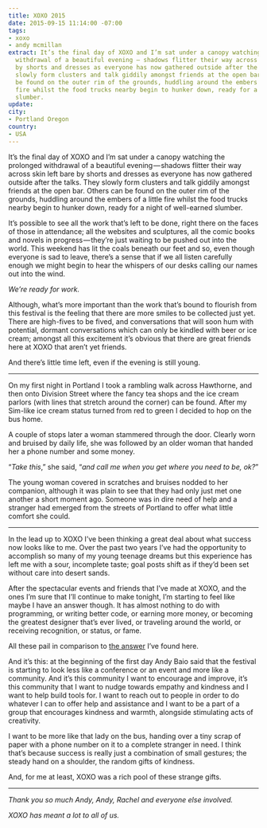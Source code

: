 ```yaml
---
title: XOXO 2015
date: 2015-09-15 11:14:00 -07:00
tags:
- xoxo
- andy mcmillan
extract: It’s the final day of XOXO and I’m sat under a canopy watching the prolonged
  withdrawal of a beautiful evening — shadows flitter their way across skin left bare
  by shorts and dresses as everyone has now gathered outside after the talks. They
  slowly form clusters and talk giddily amongst friends at the open bar. Others can
  be found on the outer rim of the grounds, huddling around the embers of a little
  fire whilst the food trucks nearby begin to hunker down, ready for a night of well-earned
  slumber.
update: 
city:
- Portland Oregon
country:
- USA
---
```


It’s the final day of XOXO and I’m sat under a canopy watching the prolonged withdrawal of a beautiful evening — shadows flitter their way across skin left bare by shorts and dresses as everyone has now gathered outside after the talks. They slowly form clusters and talk giddily amongst friends at the open bar. Others can be found on the outer rim of the grounds, huddling around the embers of a little fire whilst the food trucks nearby begin to hunker down, ready for a night of well-earned slumber.

It’s possible to see all the work that’s left to be done, right there on the faces of those in attendance; all the websites and sculptures, all the comic books and novels in progress — they’re just waiting to be pushed out into the world. This weekend has lit the coals beneath our feet and so, even though everyone is sad to leave, there’s a sense that if we all listen carefully enough we might begin to hear the whispers of our desks calling our names out into the wind.

*We’re ready for work.*

Although, what’s more important than the work that’s bound to flourish from this festival is the feeling that there are more smiles to be collected just yet. There are high-fives to be fived, and conversations that will soon hum with potential, dormant conversations which can only be kindled with beer or ice cream; amongst all this excitement it’s obvious that there are great friends here at XOXO that aren’t yet friends.

And there’s little time left, even if the evening is still young.

***

On my first night in Portland I took a rambling walk across Hawthorne, and then onto Division Street where the fancy tea shops and the ice cream parlors (with lines that stretch around the corner) can be found. After my Sim-like ice cream status turned from red to green I decided to hop on the bus home.

A couple of stops later a woman stammered through the door. Clearly worn and bruised by daily life, she was followed by an older woman that handed her a phone number and some money.

“*Take this*,” she said, “*and call me when you get where you need to be, ok?*”

The young woman covered in scratches and bruises nodded to her companion, although it was plain to see that they had only just met one another a short moment ago. Someone was in dire need of help and a stranger had emerged from the streets of Portland to offer what little comfort she could.

***

In the lead up to XOXO I’ve been thinking a great deal about what success now looks like to me. Over the past two years I’ve had the opportunity to accomplish so many of my young teenage dreams but this experience has left me with a sour, incomplete taste; goal posts shift as if they’d been set without care into desert sands.

After the spectacular events and friends that I’ve made at XOXO, and the ones I’m sure that I’ll continue to make tonight, I’m starting to feel like maybe I have an answer though. It has almost nothing to do with programming, or writing better code, or earning more money, or becoming the greatest designer that’s ever lived, or traveling around the world, or receiving recognition, or status, or fame.

All these pail in comparison to [the answer](https://twitter.com/robinrendle/status/640987415033847810) I’ve found here.

And it’s this: at the beginning of the first day Andy Baio said that the festival is starting to look less like a conference or an event and more like a community. And it’s this community I want to encourage and improve, it’s this community that I want to nudge towards empathy and kindness and I want to help build tools for. I want to reach out to people in order to do whatever I can to offer help and assistance and I want to be a part of a group that encourages kindness and warmth, alongside stimulating acts of creativity.

I want to be more like that lady on the bus, handing over a tiny scrap of paper with a phone number on it to a complete stranger in need. I think that’s because success is really just a combination of small gestures; the steady hand on a shoulder, the random gifts of kindness.

And, for me at least, XOXO was a rich pool of these strange gifts.

***

*Thank you so much Andy, Andy, Rachel and everyone else involved.*

*XOXO has meant a lot to all of us.*
